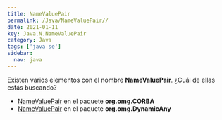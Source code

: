 ```yaml
---
title: NameValuePair
permalink: /Java/NameValuePair//
date: 2021-01-11
key: Java.N.NameValuePair
category: Java
tags: ['java se']
sidebar: 
  nav: java
---
```


Existen varios elementos con el nombre **NameValuePair**. ¿Cuál de ellas estás buscando?
<ul>
<li><a href="/Java/NameValuePair-org-omg-CORBA/">NameValuePair</a> en el paquete <strong>org.omg.CORBA</strong></li>
<li><a href="/Java/NameValuePair-org-omg-DynamicAny/">NameValuePair</a> en el paquete <strong>org.omg.DynamicAny</strong></li>
<ul>
